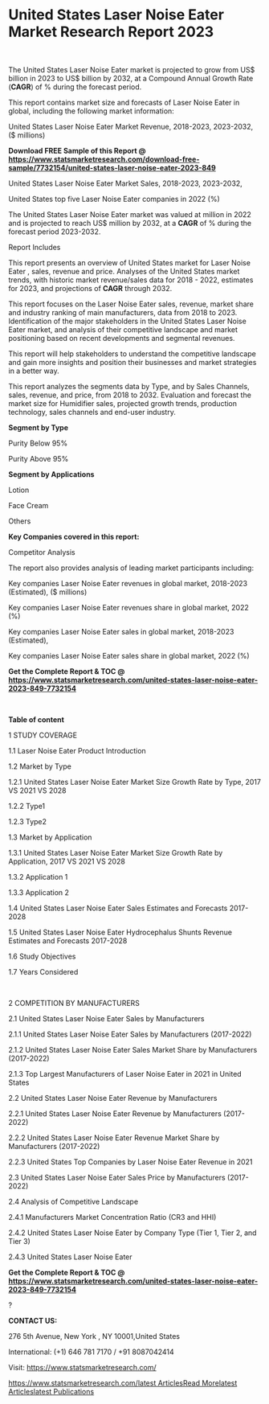 <h1>United States Laser Noise Eater Market Research Report 2023</h1><br/><p>The United States Laser Noise Eater market is projected to grow from US$ billion in 2023 to US$ billion by 2032, at a Compound Annual Growth Rate (<strong>CAGR</strong>) of % during the forecast period.</p>
 
 
 
 <p>This report contains market size and forecasts of Laser Noise Eater in global, including the following market information:</p>
 
 
 
 <p>United States Laser Noise Eater Market Revenue, 2018-2023, 2023-2032, ($ millions)</p>
 
 
 
 <p><strong>Download FREE Sample of this Report @ <a href="https://www.statsmarketresearch.com/download-free-sample/7732154/united-states-laser-noise-eater-2023-849">https://www.statsmarketresearch.com/download-free-sample/7732154/united-states-laser-noise-eater-2023-849</a></strong></p>
 
 
 
 <p>United States Laser Noise Eater Market Sales, 2018-2023, 2023-2032,</p>
 
 
 
 <p>United States top five Laser Noise Eater companies in 2022 (%)</p>
 
 
 
 <p>The United States Laser Noise Eater market was valued at million in 2022 and is projected to reach US$ million by 2032, at a <strong>CAGR</strong> of % during the forecast period 2023-2032.</p>
 
 
 
 <p>Report Includes</p>
 
 
 
 <p>This report presents an overview of United States market for Laser Noise Eater , sales, revenue and price. Analyses of the United States market trends, with historic market revenue/sales data for 2018 - 2022, estimates for 2023, and projections of <strong>CAGR</strong> through 2032.</p>
 
 
 
 <p>This report focuses on the Laser Noise Eater sales, revenue, market share and industry ranking of main manufacturers, data from 2018 to 2023. Identification of the major stakeholders in the United States Laser Noise Eater market, and analysis of their competitive landscape and market positioning based on recent developments and segmental revenues.</p>
 
 
 
 <p>This report will help stakeholders to understand the competitive landscape and gain more insights and position their businesses and market strategies in a better way.</p>
 
 
 
 <p>This report analyzes the segments data by Type, and by Sales Channels, sales, revenue, and price, from 2018 to 2032. Evaluation and forecast the market size for Humidifier sales, projected growth trends, production technology, sales channels and end-user industry.</p>
 
 
 
 <p><strong>Segment by Type</strong></p>
 
 
 
 <p>Purity Below 95%</p>
 
 
 
 <p>Purity Above 95%</p>
 
 
 
 <p><strong>Segment <strong><strong>by Applications</strong></strong></strong></p>
 
 
 
 <p>Lotion</p>
 
 
 
 <p>Face Cream</p>
 
 
 
 <p>Others</p>
 
 
 
 <p><strong>Key Companies covered in this report:</strong></p>
 
 
 
 <p>Competitor Analysis</p>
 
 
 
 <p>The report also provides analysis of leading market participants including:</p>
 
 
 
 <p>Key companies Laser Noise Eater revenues in global market, 2018-2023 (Estimated), ($ millions)</p>
 
 
 
 <p>Key companies Laser Noise Eater revenues share in global market, 2022 (%)</p>
 
 
 
 <p>Key companies Laser Noise Eater sales in global market, 2018-2023 (Estimated),</p>
 
 
 
 <p>Key companies Laser Noise Eater sales share in global market, 2022 (%)</p>
 
 
 
 <div><b>Get the Complete Report & TOC @ <a href="https://www.statsmarketresearch.com/united-states-laser-noise-eater-2023-849-7732154">https://www.statsmarketresearch.com/united-states-laser-noise-eater-2023-849-7732154</a></b></div>
 
 
 
 <p><br />
 
 <b>Table of content</b></p>
 
 
 
 <p>1 STUDY COVERAGE<br />
 
 1.1 Laser Noise Eater Product Introduction<br />
 
 1.2 Market by Type<br />
 
 1.2.1 United States Laser Noise Eater Market Size Growth Rate by Type, 2017 VS 2021 VS 2028<br />
 
 1.2.2 Type1<br />
 
 1.2.3 Type2<br />
 
 1.3 Market by Application<br />
 
 1.3.1 United States Laser Noise Eater Market Size Growth Rate by Application, 2017 VS 2021 VS 2028<br />
 
 1.3.2 Application 1<br />
 
 1.3.3 Application 2<br />
 
 1.4 United States Laser Noise Eater Sales Estimates and Forecasts 2017-2028<br />
 
 1.5 United States Laser Noise Eater Hydrocephalus Shunts Revenue Estimates and Forecasts 2017-2028<br />
 
 1.6 Study Objectives<br />
 
 1.7 Years Considered<br />
 
 <br />
 
 2 COMPETITION BY MANUFACTURERS<br />
 
 2.1 United States Laser Noise Eater Sales by Manufacturers<br />
 
 2.1.1 United States Laser Noise Eater Sales by Manufacturers (2017-2022)<br />
 
 2.1.2 United States Laser Noise Eater Sales Market Share by Manufacturers (2017-2022)<br />
 
 2.1.3 Top Largest Manufacturers of Laser Noise Eater in 2021 in United States<br />
 
 2.2 United States Laser Noise Eater Revenue by Manufacturers<br />
 
 2.2.1 United States Laser Noise Eater Revenue by Manufacturers (2017-2022)<br />
 
 2.2.2 United States Laser Noise Eater Revenue Market Share by Manufacturers (2017-2022)<br />
 
 2.2.3 United States Top Companies by Laser Noise Eater Revenue in 2021<br />
 
 2.3 United States Laser Noise Eater Sales Price by Manufacturers (2017-2022)<br />
 
 2.4 Analysis of Competitive Landscape<br />
 
 2.4.1 Manufacturers Market Concentration Ratio (CR3 and HHI)<br />
 
 2.4.2 United States Laser Noise Eater by Company Type (Tier 1, Tier 2, and Tier 3)<br />
 
 2.4.3 United States Laser Noise Eater</p>
 
 
 
 <div><b>Get the Complete Report & TOC @ <a href="https://www.statsmarketresearch.com/united-states-laser-noise-eater-2023-849-7732154">https://www.statsmarketresearch.com/united-states-laser-noise-eater-2023-849-7732154</a></b></div>
 
 
 
 <p>? </p>
 
 
 
 <p><b>CONTACT US:</b><br />
 
 276 5th Avenue, New York , NY 10001,United States<br />
 
 International: (+1) 646 781 7170 / +91 8087042414<br />
 
 Visit: <a href="https://www.statsmarketresearch.com/">https://www.statsmarketresearch.com/</a><br />
 
 <a href="https://gyeongbokgung.com">https://www.statsmarketresearch.com/</a><a href="https://hallyeomaritime.com">latest Articles</a><a href="https://jingwansa.com">Read More</a><a href="https://nguoiviet.jp/">latest Articles</a><a href="https://www.intelmarketresearch.com/">latest Publications</a></p>